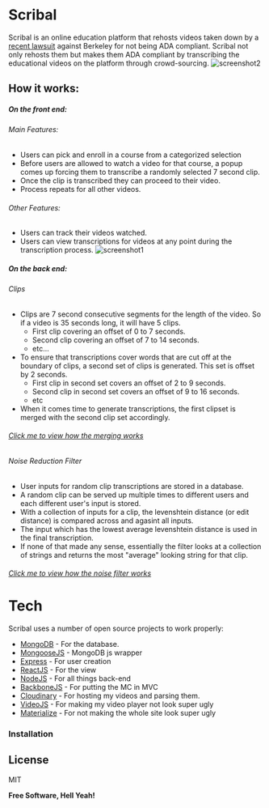 # Scribal
Scribal is an online education platform that rehosts videos taken down by a [recent lawsuit](https://boingboing.net/2017/03/17/fahrenheit-451.html) against Berkeley for not being ADA compliant. Scribal not only rehosts them but makes them ADA compliant by transcribing the educational videos on the platform through crowd-sourcing.
![screenshot2](https://res.cloudinary.com/dd21qo4mj/image/upload/v1494148161/Untitled_jicm2b.png)

## How it works:
##### On the front end:
###### Main Features:
* Users can pick and enroll in a course from a categorized selection
* Before users are allowed to watch a video for that course, a popup comes up forcing them to transcribe a randomly selected 7 second clip.
* Once the clip is transcribed they can proceed to their video.
* Process repeats for all other videos.

###### Other Features:
* Users can track their videos watched.
* Users can view transcriptions for videos at any point during the transcription process.
![screenshot1](https://res.cloudinary.com/dd21qo4mj/image/upload/c_scale,w_880/v1494209160/Untitled2_yjv3gc.png)
##### On the back end:
###### Clips
* Clips are 7 second consecutive segments for the length of the video. So if a video is 35 seconds long, it will have 5 clips.
    * First clip covering an offset of 0 to 7 seconds.
    * Second clip covering an offset of 7 to 14 seconds. 
    * etc...
* To ensure that transcriptions cover words that are cut off at the boundary of clips, a second set of clips is generated. This set is offset by 2 seconds.
    * First clip in second set covers an offset of 2 to 9 seconds.
    * Second clip in second set covers an offset of 9 to 16 seconds.
    * etc
* When it comes time to generate transcriptions, the first clipset is merged with the second clip set accordingly.
###### [Click me to view how the merging works](https://matthiasak.github.io/arbiter-frame/#var%20UTIL%20%3D%20%7B%0A%09commonSubstring%28a%2Cb%29%20%7B%0A%09%20%20var%20longest%20%3D%20%22%22%3B%0A%09%20%20//Iterate%20through%20the%20first%20string%0A%09%20%20for%20%28var%20i%20%3D%200%3B%20i%20%3C%20a.length%3B%20++i%29%20%7B%0A%09%20%20%20%20//Iterate%20through%20the%20second%20string%0A%09%20%20%20%20for%20%28var%20j%20%3D%200%3B%20j%20%3C%20b.length%3B%20++j%29%20%7B%0A%09%20%20%20%20%20%20//if%20it%27s%20the%20same%20letter%0A%09%20%20%20%20%20%20if%20%28a%5Bi%5D%20%3D%3D%3D%20b%5Bj%5D%29%20%7B%0A%09%20%20%20%20%20%20%20%20var%20str%20%3D%20a%5Bi%5D%3B%0A%09%20%20%20%20%20%20%20%20var%20k%20%3D%201%3B%0A%09%20%20%20%20%20%20%20%20//%20keep%20going%20until%20the%20letters%20no%20longer%20match%2C%20or%20we%20reach%20end%0A%09%20%20%20%20%20%20%20%20while%20%28i+k%20%3C%20a.length%20%26%26%20j+k%20%3C%20b.length%20%26%26%20a%5Bi+k%5D%20%3D%3D%3D%20b%5Bj+k%5D%29%7B%20//%20same%20letter%0A%09%20%20%20%20%20%20%20%20%20%20str%20+%3D%20a%5Bi+k%5D%3B%0A%09%20%20%20%20%20%20%20%20%20%20++k%3B%0A%09%20%20%20%20%20%20%20%20%7D%0A%09%20%20%20%20%20%20%20%20if%20%28str.length%20%3E%20longest.length%29%7B%0A%09%20%20%20%20%20%20%20%20%20%20%20%20longest%20%3D%20str%0A%09%20%20%20%20%20%20%20%20%7D%0A%09%20%20%20%20%20%20%7D%0A%09%20%20%20%20%7D%0A%09%20%20%7D%0A%09%20%20return%20longest%3B%0A%09%7D%2C%0A%0A%09levenshtein_distance%28a%2C%20b%29%20%7B%0A%09%20%20%20%20a%3Da.toUpperCase%28%29%0A%09%20%20%20%20b%3Db.toUpperCase%28%29%0A%09%20%20%20%20//If%20strings%20are%20empty%2C%20return%20opposite%20strings%20length%0A%09%20%20%20%20if%28a.length%20%3D%3D%200%29%20return%20b.length%20%0A%09%20%20%20%20if%28b.length%20%3D%3D%200%29%20return%20a.length%0A%09%20%20%0A%09%09//Create%20the%20matrix%0A%09%20%20%20%20var%20matrix%20%3D%20%5B%5D%3B%0A%09%20%20%20%20for%28let%20i%20%3D%200%3B%20i%20%3C%3D%20b.length%3B%20i++%29%7B%0A%09%20%20%20%20%20%20matrix%5Bi%5D%20%3D%20%5Bi%5D%0A%09%20%20%20%20%7D%0A%09%20%20%20%20for%28let%20j%20%3D%200%3B%20j%20%3C%3D%20a.length%3B%20j++%29%7B%0A%09%20%20%20%20%20%20matrix%5B0%5D%5Bj%5D%20%3D%20j%0A%09%20%20%20%20%7D%0A%0A%09%20%20%09//Iterate%20through%20i%20axis%2C%20or%20first%20word%0A%09%20%20%20%20for%28let%20i%20%3D%201%3B%20i%20%3C%3D%20b.length%3B%20i++%29%7B%0A%09%09%09//Iterate%20through%20j%20axis%2C%20or%20second%20word%0A%09%20%20%20%20%09for%28let%20j%20%3D%201%3B%20j%20%3C%3D%20a.length%3B%20j++%29%7B%0A%09%20%20%20%20%09%09//If%20characters%20are%20equal%0A%09%09%20%20%20%20%20%20%20%20if%28b.charAt%28i-1%29%20%3D%3D%3D%20a.charAt%28j-1%29%29%7B%0A%09%09%20%20%20%20%20%20%20%20%20%20matrix%5Bi%5D%5Bj%5D%20%3D%20matrix%5Bi-1%5D%5Bj-1%5D%0A%09%09%20%20%20%20%20%20%20%20%7D%20%0A%09%20%20%20%20%20%20%20%20else%20%7B%0A%09%20%20%20%20%20%20%20%20%20%20matrix%5Bi%5D%5Bj%5D%20%3D%20Math.min%28%0A%09%20%20%20%20%20%20%20%20%20%20%20%20%20%20%20%20%20%20%20%20%20%20%20%20%20%20%20%20matrix%5Bi-1%5D%5Bj-1%5D%20+%201%2C%20//Represents%20a%20substition%0A%09%20%20%20%20%20%20%20%20%20%20%20%20%20%20%20%20%20%20%20%20%20%20%20%20%20%20%20%20matrix%5Bi%5D%5Bj-1%5D%20+%201%2C%20//Represents%20an%20insertion%0A%09%20%20%20%20%20%20%20%20%20%20%20%20%20%20%20%20%20%20%20%20%20%20%20%20%20%20%20%20matrix%5Bi-1%5D%5Bj%5D%20+%201%20//Represents%20a%20deletion%0A%09%20%20%20%20%20%20%20%20%20%20%09%09%09%09%29%0A%09%20%20%20%20%20%20%20%20%7D%0A%09%20%20%20%20%20%20%7D%0A%09%20%20%20%20%7D%0A%09%20%20%20%20return%20matrix%5Bb.length%5D%5Ba.length%5D%0A%09%7D%2C%0A%0A%09//returns%20the%20total%20edit%20distance%20between%20between%20a%20single%20string%20against%20all%20other%20string%20in%20an%20array%0A%09totalDistance%28arr%2C%20str%29%7B%0A%09%09return%20arr.reduce%28%28total%2CsingleElem%29%3D%3E%7B%0A%09%20%20%20%20%20%20%20%20return%20total+this.levenshtein_distance%28singleElem%2Cstr%29%0A%09%20%20%20%20%7D%2C0%29%0A%09%7D%2C%0A%20%20%20%20averageSimilarity%28arr%2C%20str%29%7B%0A%20%20%20%20%09var%20average%20%3D%200%0A%20%20%20%20%20%20%20%20var%20total%20%3D%20arr.length%0A%20%20%20%20%20%20%20%20arr.forEach%28%28el%29%3D%3E%7B%0A%20%20%20%20%20%20%20%20%09average%20+%3D%20this.similarity%28el%2Cstr%29%0A%20%20%20%20%20%20%20%20%7D%29%0A%20%20%20%20%20%20%20%20return%20average/total%0A%20%20%20%20%7D%2C%0A%20%20%20%20similarity%28s1%2C%20s2%29%20%7B%0A%20%20%20%20%20%20var%20longer%20%3D%20s1%3B%0A%20%20%20%20%20%20var%20shorter%20%3D%20s2%3B%0A%20%20%20%20%20%20if%20%28s1.length%20%3C%20s2.length%29%20%7B%0A%20%20%20%20%20%20%20%20longer%20%3D%20s2%3B%0A%20%20%20%20%20%20%20%20shorter%20%3D%20s1%3B%0A%20%20%20%20%20%20%7D%0A%20%20%20%20%20%20var%20longerLength%20%3D%20longer.length%3B%0A%20%20%20%20%20%20if%20%28longerLength%20%3D%3D%200%29%20%7B%0A%20%20%20%20%20%20%20%20return%201.0%3B%0A%20%20%20%20%20%20%7D%0A%20%20%20%20%20%20return%20%28longerLength%20-%20this.levenshtein_distance%28longer%2C%20shorter%29%29%20/%20parseFloat%28longerLength%29%3B%0A%20%20%20%20%7D%2C%0A%0A%09//Returns%20the%20string%20with%20the%20lowest%20edit%20distance%20against%20all%20other%20strings%20in%20an%20array%0A%09//In%20other%20words%2C%20returns%20the%20most%20%27average%27%20strings%0A%09lowestDistance%28arr%29%7B%0A%09%20%20%20%20let%20lowest%20%3D%20arr%5B0%5D%0A%09%20%20%20%20let%20prevLowest%20%3D%20this.totalDistance%28arr%2Carr%5B0%5D%29%0A%09%09for%28let%20i%20%3D%200%3B%20i%3Carr.length%3B%20i++%29%7B%0A%09%20%20%20%20%20%20%20%20let%20nextLowest%20%3D%20this.totalDistance%28arr%2Carr%5Bi%5D%29%0A%09%20%20%20%20%09if%28nextLowest%3CprevLowest%29%7B%0A%09%20%20%20%20%20%20%20%20%20%20%20%20prevLowest%20%3D%20nextLowest%0A%09%20%20%20%20%20%20%20%20%09lowest%20%3D%20arr%5Bi%5D%0A%09%20%20%20%20%20%20%20%20%7D%0A%09%20%20%20%20%7D%0A%09%20%20%20%20return%20lowest%0A%09%7D%2C%0A%0A%09//Joins%20two%20seperate%20strings%20together%20by%20their%20longest%20common%20subsequence%0A%09stringJoiner%28str1%2Cstr2%29%7B%0A%09%20%20%20%20if%28str1.length%3D%3D%3D0%29%20return%20str2%0A%09%20%20%20%20if%28str2.length%3D%3D%3D0%29%20return%20str1%0A%20%20%20%20%20%20%20%20str1.trim%28%29%0A%20%20%20%20%20%20%20%20str2.trim%28%29%0A%09%20%20%20%20var%20commonString%20%3D%20this.commonSubstring%28str1%2C%20str2%29.trim%28%29%0A%0A%09%20%20%20%20return%20%28%0A%09%20%20%20%20%09str1.substring%280%2Cstr1.indexOf%28commonString%29%29%0A%20%20%20%20%20%20%20%20%20%20%20%20+commonString%20%20%20%20%20%20%20%20%20%20%0A%20%09%09%09+str2.substring%28str2%0A%20%20%20%20%20%20%20%20%20%09%09.indexOf%28commonString%29%0A%20%20%20%20%20%20%20%20%20%20%20%20%20%20%20%20+commonString%0A%20%20%20%20%20%20%20%20%20%20%20%20%20%20%20%20%20%20%20%20%20%20%20%20%20%20%20%20.length%2Cstr2.length%29%0A%20%20%20%20%20%20%20%20%29%0A%09%7D%2C%0A%20%20%20%20%20%20%20%20%0A%7D%0A%0Alet%20str1%20%3D%20%27A%20wonderful%20serenity%20has%20taken%20possession%20of%20my%20entire%20soul%2C%20like%20these%20sw%27%2C%0A%20%20%20%0Astr2%20%3D%20%27entire%20soul%2C%20like%20these%20sweet%20mornings%20of%20spring%20which%20I%20enjoy%20with%20my%20whole%20heart.%27%2C%0A%20%20%20%20%20%0Ajoined%20%3D%20UTIL.stringJoiner%28str1%2C%20str2%29%0A%0Alog%28%22%5Cnjoined%20strings%3A%22%2C%20joined%29) 

###### Noise Reduction Filter
* User inputs for random clip transcriptions are stored in a database.
* A random clip can be served up multiple times to different users and each different user's input is stored.
* With a collection of inputs for a clip, the levenshtein distance (or edit distance) is compared across and agasint all inputs. 
* The input which has the lowest average levenshtein distance is used in the final transcription.
* If none of that made any sense, essentially the filter looks at a collection of strings and returns the most "average" looking string for that clip. 
###### [Click me to view how the noise filter works](https://matthiasak.github.io/arbiter-frame/#var%20UTIL%20%3D%20%7B%0A%09commonSubstring%28a%2Cb%29%20%7B%0A%09%20%20var%20longest%20%3D%20%22%22%3B%0A%09%20%20//Iterate%20through%20the%20first%20string%0A%09%20%20for%20%28var%20i%20%3D%200%3B%20i%20%3C%20a.length%3B%20++i%29%20%7B%0A%09%20%20%20%20//Iterate%20through%20the%20second%20string%0A%09%20%20%20%20for%20%28var%20j%20%3D%200%3B%20j%20%3C%20b.length%3B%20++j%29%20%7B%0A%09%20%20%20%20%20%20//if%20it%27s%20the%20same%20letter%0A%09%20%20%20%20%20%20if%20%28a%5Bi%5D%20%3D%3D%3D%20b%5Bj%5D%29%20%7B%0A%09%20%20%20%20%20%20%20%20var%20str%20%3D%20a%5Bi%5D%3B%0A%09%20%20%20%20%20%20%20%20var%20k%20%3D%201%3B%0A%09%20%20%20%20%20%20%20%20//%20keep%20going%20until%20the%20letters%20no%20longer%20match%2C%20or%20we%20reach%20end%0A%09%20%20%20%20%20%20%20%20while%20%28i+k%20%3C%20a.length%20%26%26%20j+k%20%3C%20b.length%20%26%26%20a%5Bi+k%5D%20%3D%3D%3D%20b%5Bj+k%5D%29%7B%20//%20same%20letter%0A%09%20%20%20%20%20%20%20%20%20%20str%20+%3D%20a%5Bi+k%5D%3B%0A%09%20%20%20%20%20%20%20%20%20%20++k%3B%0A%09%20%20%20%20%20%20%20%20%7D%0A%09%20%20%20%20%20%20%20%20if%20%28str.length%20%3E%20longest.length%29%7B%0A%09%20%20%20%20%20%20%20%20%20%20%20%20longest%20%3D%20str%0A%09%20%20%20%20%20%20%20%20%7D%0A%09%20%20%20%20%20%20%7D%0A%09%20%20%20%20%7D%0A%09%20%20%7D%0A%09%20%20return%20longest%3B%0A%09%7D%2C%0A%0A%09levenshtein_distance%28a%2C%20b%29%20%7B%0A%09%20%20%20%20a%3Da.toUpperCase%28%29%0A%09%20%20%20%20b%3Db.toUpperCase%28%29%0A%09%20%20%20%20//If%20strings%20are%20empty%2C%20return%20opposite%20strings%20length%0A%09%20%20%20%20if%28a.length%20%3D%3D%200%29%20return%20b.length%20%0A%09%20%20%20%20if%28b.length%20%3D%3D%200%29%20return%20a.length%0A%09%20%20%0A%09%09//Create%20the%20matrix%0A%09%20%20%20%20var%20matrix%20%3D%20%5B%5D%3B%0A%09%20%20%20%20for%28let%20i%20%3D%200%3B%20i%20%3C%3D%20b.length%3B%20i++%29%7B%0A%09%20%20%20%20%20%20matrix%5Bi%5D%20%3D%20%5Bi%5D%0A%09%20%20%20%20%7D%0A%09%20%20%20%20for%28let%20j%20%3D%200%3B%20j%20%3C%3D%20a.length%3B%20j++%29%7B%0A%09%20%20%20%20%20%20matrix%5B0%5D%5Bj%5D%20%3D%20j%0A%09%20%20%20%20%7D%0A%0A%09%20%20%09//Iterate%20through%20i%20axis%2C%20or%20first%20word%0A%09%20%20%20%20for%28let%20i%20%3D%201%3B%20i%20%3C%3D%20b.length%3B%20i++%29%7B%0A%09%09%09//Iterate%20through%20j%20axis%2C%20or%20second%20word%0A%09%20%20%20%20%09for%28let%20j%20%3D%201%3B%20j%20%3C%3D%20a.length%3B%20j++%29%7B%0A%09%20%20%20%20%09%09//If%20characters%20are%20equal%0A%09%09%20%20%20%20%20%20%20%20if%28b.charAt%28i-1%29%20%3D%3D%3D%20a.charAt%28j-1%29%29%7B%0A%09%09%20%20%20%20%20%20%20%20%20%20matrix%5Bi%5D%5Bj%5D%20%3D%20matrix%5Bi-1%5D%5Bj-1%5D%0A%09%09%20%20%20%20%20%20%20%20%7D%20%0A%09%20%20%20%20%20%20%20%20else%20%7B%0A%09%20%20%20%20%20%20%20%20%20%20matrix%5Bi%5D%5Bj%5D%20%3D%20Math.min%28%0A%09%20%20%20%20%20%20%20%20%20%20%20%20%20%20%20%20%20%20%20%20%20%20%20%20%20%20%20%20matrix%5Bi-1%5D%5Bj-1%5D%20+%201%2C%20//Represents%20a%20substition%0A%09%20%20%20%20%20%20%20%20%20%20%20%20%20%20%20%20%20%20%20%20%20%20%20%20%20%20%20%20matrix%5Bi%5D%5Bj-1%5D%20+%201%2C%20//Represents%20an%20insertion%0A%09%20%20%20%20%20%20%20%20%20%20%20%20%20%20%20%20%20%20%20%20%20%20%20%20%20%20%20%20matrix%5Bi-1%5D%5Bj%5D%20+%201%20//Represents%20a%20deletion%0A%09%20%20%20%20%20%20%20%20%20%20%09%09%09%09%29%0A%09%20%20%20%20%20%20%20%20%7D%0A%09%20%20%20%20%20%20%7D%0A%09%20%20%20%20%7D%0A%09%20%20%20%20return%20matrix%5Bb.length%5D%5Ba.length%5D%0A%09%7D%2C%0A%0A%09//returns%20the%20total%20edit%20distance%20between%20between%20a%20single%20string%20against%20all%20other%20string%20in%20an%20array%0A%09totalDistance%28arr%2C%20str%29%7B%0A%09%09return%20arr.reduce%28%28total%2CsingleElem%29%3D%3E%7B%0A%09%20%20%20%20%20%20%20%20return%20total+this.levenshtein_distance%28singleElem%2Cstr%29%0A%09%20%20%20%20%7D%2C0%29%0A%09%7D%2C%0A%20%20%20%20averageSimilarity%28arr%2C%20str%29%7B%0A%20%20%20%20%09var%20average%20%3D%200%0A%20%20%20%20%20%20%20%20var%20total%20%3D%20arr.length%0A%20%20%20%20%20%20%20%20arr.forEach%28%28el%29%3D%3E%7B%0A%20%20%20%20%20%20%20%20%09average%20+%3D%20this.similarity%28el%2Cstr%29%0A%20%20%20%20%20%20%20%20%7D%29%0A%20%20%20%20%20%20%20%20return%20average/total%0A%20%20%20%20%7D%2C%0A%20%20%20%20similarity%28s1%2C%20s2%29%20%7B%0A%20%20%20%20%20%20var%20longer%20%3D%20s1%3B%0A%20%20%20%20%20%20var%20shorter%20%3D%20s2%3B%0A%20%20%20%20%20%20if%20%28s1.length%20%3C%20s2.length%29%20%7B%0A%20%20%20%20%20%20%20%20longer%20%3D%20s2%3B%0A%20%20%20%20%20%20%20%20shorter%20%3D%20s1%3B%0A%20%20%20%20%20%20%7D%0A%20%20%20%20%20%20var%20longerLength%20%3D%20longer.length%3B%0A%20%20%20%20%20%20if%20%28longerLength%20%3D%3D%200%29%20%7B%0A%20%20%20%20%20%20%20%20return%201.0%3B%0A%20%20%20%20%20%20%7D%0A%20%20%20%20%20%20return%20%28longerLength%20-%20this.levenshtein_distance%28longer%2C%20shorter%29%29%20/%20parseFloat%28longerLength%29%3B%0A%20%20%20%20%7D%2C%0A%0A%09//Returns%20the%20string%20with%20the%20lowest%20edit%20distance%20against%20all%20other%20strings%20in%20an%20array%0A%09//In%20other%20words%2C%20returns%20the%20most%20%27average%27%20strings%0A%09lowestDistance%28arr%29%7B%0A%09%20%20%20%20let%20lowest%20%3D%20arr%5B0%5D%0A%09%20%20%20%20let%20prevLowest%20%3D%20this.totalDistance%28arr%2Carr%5B0%5D%29%0A%09%09for%28let%20i%20%3D%200%3B%20i%3Carr.length%3B%20i++%29%7B%0A%09%20%20%20%20%20%20%20%20let%20nextLowest%20%3D%20this.totalDistance%28arr%2Carr%5Bi%5D%29%0A%09%20%20%20%20%09if%28nextLowest%3CprevLowest%29%7B%0A%09%20%20%20%20%20%20%20%20%20%20%20%20prevLowest%20%3D%20nextLowest%0A%09%20%20%20%20%20%20%20%20%09lowest%20%3D%20arr%5Bi%5D%0A%09%20%20%20%20%20%20%20%20%7D%0A%09%20%20%20%20%7D%0A%09%20%20%20%20return%20lowest%0A%09%7D%2C%0A%0A%09//Joins%20two%20seperate%20strings%20together%20by%20their%20longest%20common%20subsequence%0A%09stringJoiner%28str1%2Cstr2%29%7B%0A%09%20%20%20%20if%28str1.length%3D%3D%3D0%29%20return%20str2%0A%09%20%20%20%20if%28str2.length%3D%3D%3D0%29%20return%20str1%0A%20%20%20%20%20%20%20%20str1.trim%28%29%0A%20%20%20%20%20%20%20%20str2.trim%28%29%0A%09%20%20%20%20var%20commonString%20%3D%20this.commonSubstring%28str1%2C%20str2%29.trim%28%29%0A%0A%09%20%20%20%20return%20%28%0A%09%20%20%20%20%09str1.substring%280%2Cstr1.indexOf%28commonString%29%29%0A%20%20%20%20%20%20%20%20%20%20%20%20+commonString%20%20%20%20%20%20%20%20%20%20%0A%20%09%09%09+str2.substring%28str2%0A%20%20%20%20%20%20%20%20%20%09%09.indexOf%28commonString%29%0A%20%20%20%20%20%20%20%20%20%20%20%20%20%20%20%20+commonString%0A%20%20%20%20%20%20%20%20%20%20%20%20%20%20%20%20%20%20%20%20%20%20%20%20%20%20%20%20.length%2Cstr2.length%29%0A%20%20%20%20%20%20%20%20%29%0A%09%7D%2C%0A%20%20%20%20%20%20%20%20%0A%7D%0A%0Alet%20str1Best%20%3D%20UTIL.lowestDistance%28%0A%20%20%20%20%5B%27dogs%20are%20cool%27%2C%0A%20%20%20%20%20%27dogs%20are%20cool%3F%27%2C%0A%20%20%20%20%20%27dogs%20arent%20cool%27%5D%29%2C%0A%20%20%20%20%0Astr2Best%20%3D%20UTIL.lowestDistance%28%0A%20%20%20%20%5B%27cool%20and%20asdf%3Baskldjf%27%2C%0A%20%20%20%20%20%27cool%20and%20fun%27%2C%0A%20%20%20%20%20%27kewl%20and%20Fun%27%5D%29%2C%0Ajoined%20%3D%20UTIL.stringJoiner%28str1Best%2C%20str2Best%29%0A%20%20%20%20%0Alog%28%22str1Best%3A%20%22%2Cstr1Best%29%0Alog%28%22%5Cnstr2Best%3A%22%2Cstr2Best%29%0A%0Alog%28%22%5Cnjoined%20strings%22%2C%20joined%29)
# Tech

Scribal uses a number of open source projects to work properly:

* [MongoDB](https://www.mongodb.com/) - For the database.
* [MongooseJS](http://mongoosejs.com/) - MongoDB js wrapper
* [Express](https://expressjs.com/) - For user creation
* [ReactJS](https://facebook.github.io/react/) - For the view
* [NodeJS](https://nodejs.org/en/) - For all things back-end
* [BackboneJS](http://backbonejs.org/) - For putting the MC in MVC
* [Cloudinary](http://cloudinary.com/) - For hosting my videos and parsing them.
* [VideoJS](http://videojs.com/) - For making my video player not look super ugly
* [Materialize](http://materializecss.com/) - For not making the whole site look super ugly


### Installation



License
----

MIT


**Free Software, Hell Yeah!**


